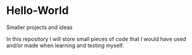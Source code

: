 # Hello-World
Smaller projects and ideas

In this repository I will store small pieces of code that I would have used and/or made when learning and testing myself.
